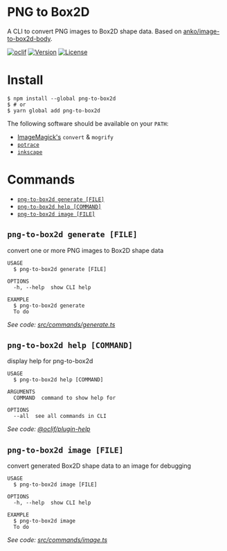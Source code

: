 PNG to Box2D
============

A CLI to convert PNG images to Box2D shape data. Based on [anko/image-to-box2d-body](https://github.com/anko/image-to-box2d-body).

[![oclif](https://img.shields.io/badge/cli-oclif-brightgreen.svg)](https://oclif.io)
[![Version](https://img.shields.io/npm/v/png-to-box2d.svg)](https://npmjs.org/package/png-to-box2d)
[![License](https://img.shields.io/npm/l/png-to-box2d.svg)](https://github.com/jmerle/png-to-box2d/blob/master/package.json)

# Install

```sh-session
$ npm install --global png-to-box2d
$ # or
$ yarn global add png-to-box2d
```

The following software should be available on your `PATH`:
* [ImageMagick's](https://imagemagick.org/) `convert` & `mogrify`
* [`potrace`](http://potrace.sourceforge.net/)
* [`inkscape`](https://inkscape.org/)

# Commands

<!-- commands -->
* [`png-to-box2d generate [FILE]`](#png-to-box2d-generate-file)
* [`png-to-box2d help [COMMAND]`](#png-to-box2d-help-command)
* [`png-to-box2d image [FILE]`](#png-to-box2d-image-file)

## `png-to-box2d generate [FILE]`

convert one or more PNG images to Box2D shape data

```
USAGE
  $ png-to-box2d generate [FILE]

OPTIONS
  -h, --help  show CLI help

EXAMPLE
  $ png-to-box2d generate
  To do
```

_See code: [src/commands/generate.ts](https://github.com/jmerle/png-to-box2d/blob/v1.0.0/src/commands/generate.ts)_

## `png-to-box2d help [COMMAND]`

display help for png-to-box2d

```
USAGE
  $ png-to-box2d help [COMMAND]

ARGUMENTS
  COMMAND  command to show help for

OPTIONS
  --all  see all commands in CLI
```

_See code: [@oclif/plugin-help](https://github.com/oclif/plugin-help/blob/v2.2.1/src/commands/help.ts)_

## `png-to-box2d image [FILE]`

convert generated Box2D shape data to an image for debugging

```
USAGE
  $ png-to-box2d image [FILE]

OPTIONS
  -h, --help  show CLI help

EXAMPLE
  $ png-to-box2d image
  To do
```

_See code: [src/commands/image.ts](https://github.com/jmerle/png-to-box2d/blob/v1.0.0/src/commands/image.ts)_
<!-- commandsstop -->
